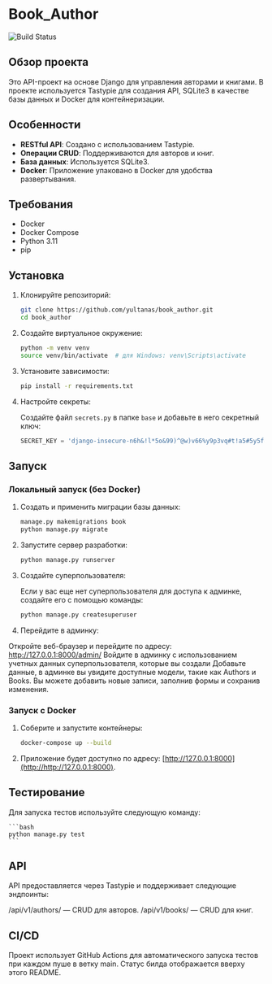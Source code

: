 # Book_Author

![Build Status](https://github.com/yultanas/book_author/actions/workflows/ci.yml/badge.svg)

## Обзор проекта

Это API-проект на основе Django для управления авторами и книгами. В проекте используется Tastypie для создания API, SQLite3 в качестве базы данных и Docker для контейнеризации.

## Особенности

- **RESTful API**: Создано с использованием Tastypie.
- **Операции CRUD**: Поддерживаются для авторов и книг.
- **База данных**: Используется SQLite3.
- **Docker**: Приложение упаковано в Docker для удобства развертывания.

## Требования

- Docker
- Docker Compose
- Python 3.11
- pip

## Установка

1. Клонируйте репозиторий:

    ```bash
    git clone https://github.com/yultanas/book_author.git
    cd book_author
    ```
2. Создайте виртуальное окружение:

    ```bash
    python -m venv venv
    source venv/bin/activate  # для Windows: venv\Scripts\activate
    ```
3. Установите зависимости:

    ```bash
    pip install -r requirements.txt
    ```

4. Настройте секреты:

    Создайте файл `secrets.py` в папке `base` и добавьте в него секретный ключ:

    ```python
    SECRET_KEY = 'django-insecure-n6h&!l*5o&99)^@w)v66%y9p3vq#t!a5#5y5f&g*yza2ht22#e'
    ```

## Запуск

### Локальный запуск (без Docker)

1. Создать и применить миграции базы данных:

    ```bash
    manage.py makemigrations book
    python manage.py migrate
    ```

2. Запустите сервер разработки:

    ```bash
    python manage.py runserver
    ```
3. Создайте суперпользователя:

   Если у вас еще нет суперпользователя для доступа к админке, создайте его с помощью команды:
   ```bash
   python manage.py createsuperuser
    ```
 4. Перейдите в админку:

 Откройте веб-браузер и перейдите по адресу: http://127.0.0.1:8000/admin/
 Войдите в админку с использованием учетных данных суперпользователя, которые вы создали 
 Добавьте данные, в админке вы увидите доступные модели, такие как Authors и Books.
 Вы можете добавить новые записи, заполнив формы и сохранив изменения.

   
### Запуск с Docker

1. Соберите и запустите контейнеры:

    ```bash
    docker-compose up --build
    ```

2. Приложение будет доступно по адресу: [http://127.0.0.1:8000](http://http://127.0.0.1:8000).

## Тестирование

Для запуска тестов используйте следующую команду:
    
    ```bash
    python manage.py test
    ```
## API
API предоставляется через Tastypie и поддерживает следующие эндпоинты:

/api/v1/authors/ — CRUD для авторов.
/api/v1/books/ — CRUD для книг.    

## CI/CD
Проект использует GitHub Actions для автоматического запуска тестов при каждом пуше в ветку main. Статус билда отображается вверху этого README.
